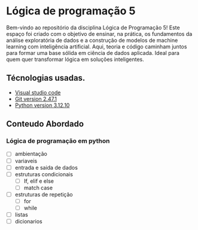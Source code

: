 # Lógica de programação 5

Bem-vindo ao repositório da disciplina Lógica de Programação 5!
Este espaço foi criado com o objetivo de ensinar, na prática, os fundamentos da análise exploratória de dados e a construção de modelos de machine learning com inteligência artificial. Aqui, teoria e código caminham juntos para formar uma base sólida em ciência de dados aplicada. Ideal para quem quer transformar lógica em soluções inteligentes.

## Técnologias usadas.

- [Visual studio code](https://code.visualstudio.com/)
- [Git version 2.47.1](https://git-scm.com/downloads)
- [Python version 3.12.10](https://www.python.org/downloads/)

## Conteudo Abordado

### Lógica de programação em python

- [ ] ambientação
- [ ] variaveis
- [ ] entrada e saida de dados
- [ ] estruturas condicionais
    - [ ] If, elif e else
    - [ ] match case
- [ ] estruturas de repetição
    - [ ] for
    - [ ] while
- [ ] listas
- [ ] dicionarios